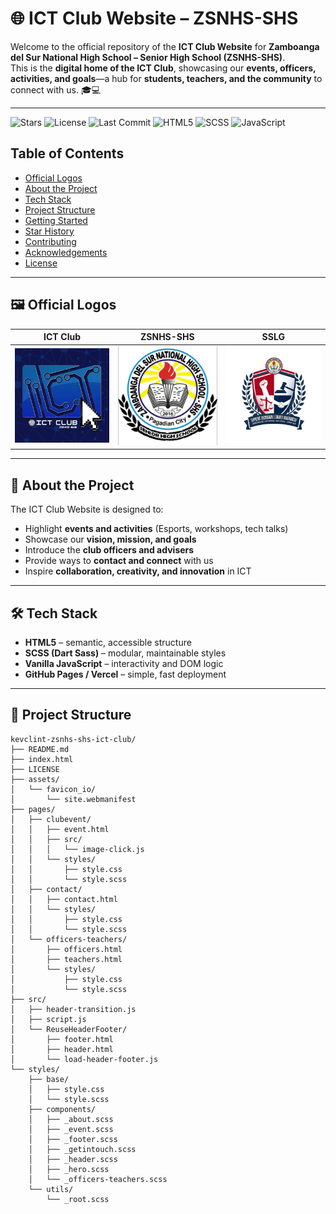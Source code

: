 # 🌐 ICT Club Website – ZSNHS-SHS

Welcome to the official repository of the **ICT Club Website** for **Zamboanga del Sur National High School – Senior High School (ZSNHS-SHS)**.  
This is the **digital home of the ICT Club**, showcasing our **events, officers, activities, and goals**—a hub for **students, teachers, and the community** to connect with us. 🎓💻

---

![Stars](https://img.shields.io/github/stars/KevClint/ZSNHS-SHS-ICT-CLUB?style=social)
![License](https://img.shields.io/github/license/KevClint/ZSNHS-SHS-ICT-CLUB)
![Last Commit](https://img.shields.io/github/last-commit/KevClint/ZSNHS-SHS-ICT-CLUB)
![HTML5](https://img.shields.io/badge/HTML5-✓-E34F26)
![SCSS](https://img.shields.io/badge/SCSS-✓-C76494)
![JavaScript](https://img.shields.io/badge/JavaScript-✓-F7DF1E)

## Table of Contents
- [Official Logos](#-official-logos)
- [About the Project](#-about-the-project)
- [Tech Stack](#-tech-stack)
- [Project Structure](#-project-structure)
- [Getting Started](#-getting-started)
- [Star History](#-star-history)
- [Contributing](#-contributing)
- [Acknowledgements](#-acknowledgements)
- [License](#-license)

---

## 🖼️ Official Logos
| ICT Club | ZSNHS-SHS | SSLG |
|---|---|---|
| <img src="assets/icons/ICT CLUB.png" alt="ICT Club Logo" width="200"> | <img src="assets/icons/zsnhs-shs-logo.jpg" alt="ZSNHS-SHS Logo" width="200"> | <img src="assets/icons/sslg-logo.jpg" alt="SSLG Logo" width="200"> |

---

## 📖 About the Project
The ICT Club Website is designed to:
- Highlight **events and activities** (Esports, workshops, tech talks)
- Showcase our **vision, mission, and goals**
- Introduce the **club officers and advisers**
- Provide ways to **contact and connect** with us
- Inspire **collaboration, creativity, and innovation** in ICT

---

## 🛠️ Tech Stack
- **HTML5** – semantic, accessible structure  
- **SCSS (Dart Sass)** – modular, maintainable styles  
- **Vanilla JavaScript** – interactivity and DOM logic  
- **GitHub Pages / Vercel** – simple, fast deployment  

---

## 📂 Project Structure
```plaintext
kevclint-zsnhs-shs-ict-club/
├── README.md
├── index.html
├── LICENSE
├── assets/
│   └── favicon_io/
│       └── site.webmanifest
├── pages/
│   ├── clubevent/
│   │   ├── event.html
│   │   ├── src/
│   │   │   └── image-click.js
│   │   └── styles/
│   │       ├── style.css
│   │       └── style.scss
│   ├── contact/
│   │   ├── contact.html
│   │   └── styles/
│   │       ├── style.css
│   │       └── style.scss
│   └── officers-teachers/
│       ├── officers.html
│       ├── teachers.html
│       └── styles/
│           ├── style.css
│           └── style.scss
├── src/
│   ├── header-transition.js
│   ├── script.js
│   └── ReuseHeaderFooter/
│       ├── footer.html
│       ├── header.html
│       └── load-header-footer.js
└── styles/
    ├── base/
    │   ├── style.css
    │   └── style.scss
    ├── components/
    │   ├── _about.scss
    │   ├── _event.scss
    │   ├── _footer.scss
    │   ├── _getintouch.scss
    │   ├── _header.scss
    │   ├── _hero.scss
    │   └── _officers-teachers.scss
    └── utils/
        └── _root.scss


